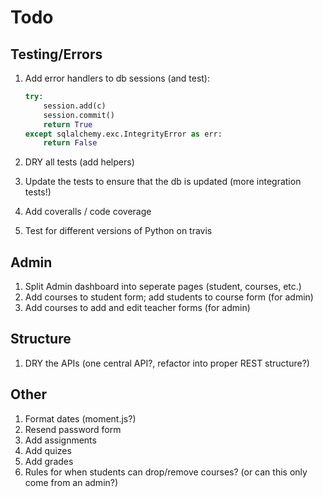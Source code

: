# Todo

## Testing/Errors

1. Add error handlers to db sessions (and test):

    ```python
    try:
        session.add(c)
        session.commit()
        return True
    except sqlalchemy.exc.IntegrityError as err:
        return False
    ```

1. DRY all tests (add helpers)
1. Update the tests to ensure that the db is updated (more integration tests!)
1. Add coveralls / code coverage
1. Test for different versions of Python on travis

## Admin

1. Split Admin dashboard into seperate pages (student, courses, etc.)
1. Add courses to student form; add students to course form (for admin)
1. Add courses to add and edit teacher forms (for admin)

## Structure

1. DRY the APIs (one central API?, refactor into proper REST structure?)

## Other

1. Format dates (moment.js?)
1. Resend password form
1. Add assignments
1. Add quizes
1. Add grades
1. Rules for when students can drop/remove courses? (or can this only come from an admin?)
